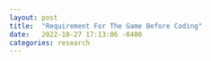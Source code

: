 ```yaml
---
layout: post
title:  "Requirement For The Game Before Coding"
date:   2022-10-27 17:13:06 -0400
categories: research
---
```


